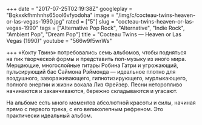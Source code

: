 +++
date = "2017-07-25T02:19:38Z"
googleplay = "Bqkxxkfhmhnhs65ool6vfyodoha"
image = "/img/c/cocteau-twins-heaven-or-las-vegas-1990.jpg"
rated = ["5"]
slug = "cocteau-twins-heaven-or-las-vegas-1990"
tags = ["Alternative Pop Rock", "Alternative", "Indie Rock", "Ambient Pop", "Dream Pop"]
title = "Cocteau Twins — Heaven or Las Vegas (1990)"
youtube = "566w9f5wrWs"

+++
«Кокту Твинз» потребовались семь альбомов, чтобы подняться на пик творческой формы и представить поп-музыку из иного мира. Мерцающие, многослойные гитары Робина Гатри и угрожающий, пульсирующий бас Саймона Рэймонда — идеальное плотно для воздушного, завораживающего, гипнотизирующего, мурлыкающего, полного энергии и жизни вокала Лиз Фрейзер. Песни неторопливо начинаются и заканчиваются, бережно складываются и угасают.

На альбоме есть много моментов абсолютной красоты и силы, начиная прямо с первого трека, с его великолепным рефреном. Это практически идеальный альбом.
